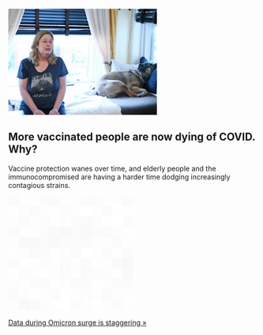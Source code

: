 
![More vaccinated people are now dying of COVID. Why?](./20220429235846.png)
## More vaccinated people are now dying of COVID. Why?

Vaccine protection wanes over time, and elderly people and the immunocompromised are having a harder time dodging increasingly contagious strains.

![pic](../square_bg.png)

[Data during Omicron surge is staggering »](https://www.yahoo.com/news/covid-deaths-no-longer-overwhelmingly-132139645.html)
